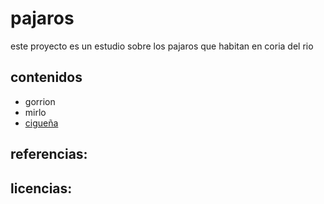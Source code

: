 # pajaros
este proyecto es un estudio
sobre los pajaros que habitan
en coria del rio
## contenidos
- gorrion
- mirlo
- [cigueña](ciguena/ciguena.md)
## referencias:



## licencias:
